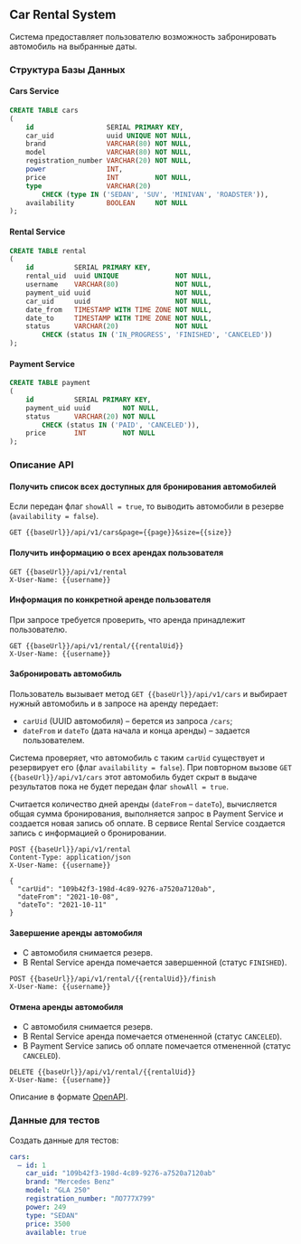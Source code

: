 ## Car Rental System

Система предоставляет пользователю возможность забронировать автомобиль на выбранные даты.

### Структура Базы Данных

#### Cars Service

```sql
CREATE TABLE cars
(
    id                  SERIAL PRIMARY KEY,
    car_uid             uuid UNIQUE NOT NULL,
    brand               VARCHAR(80) NOT NULL,
    model               VARCHAR(80) NOT NULL,
    registration_number VARCHAR(20) NOT NULL,
    power               INT,
    price               INT         NOT NULL,
    type                VARCHAR(20)
        CHECK (type IN ('SEDAN', 'SUV', 'MINIVAN', 'ROADSTER')),
    availability        BOOLEAN     NOT NULL
);
```

#### Rental Service

```sql
CREATE TABLE rental
(
    id          SERIAL PRIMARY KEY,
    rental_uid  uuid UNIQUE              NOT NULL,
    username    VARCHAR(80)              NOT NULL,
    payment_uid uuid                     NOT NULL,
    car_uid     uuid                     NOT NULL,
    date_from   TIMESTAMP WITH TIME ZONE NOT NULL,
    date_to     TIMESTAMP WITH TIME ZONE NOT NULL,
    status      VARCHAR(20)              NOT NULL
        CHECK (status IN ('IN_PROGRESS', 'FINISHED', 'CANCELED'))
);
```

#### Payment Service

```sql
CREATE TABLE payment
(
    id          SERIAL PRIMARY KEY,
    payment_uid uuid        NOT NULL,
    status      VARCHAR(20) NOT NULL
        CHECK (status IN ('PAID', 'CANCELED')),
    price       INT         NOT NULL
);
```

### Описание API

#### Получить список всех доступных для бронирования автомобилей

Если передан флаг `showAll = true`, то выводить автомобили в резерве (`availability = false`).

```http request
GET {{baseUrl}}/api/v1/cars&page={{page}}&size={{size}}
```

#### Получить информацию о всех арендах пользователя

```http request
GET {{baseUrl}}/api/v1/rental
X-User-Name: {{username}}
```

#### Информация по конкретной аренде пользователя

При запросе требуется проверить, что аренда принадлежит пользователю.

```http request
GET {{baseUrl}}/api/v1/rental/{{rentalUid}}
X-User-Name: {{username}}
```

#### Забронировать автомобиль

Пользователь вызывает метод `GET {{baseUrl}}/api/v1/cars` и выбирает нужный автомобиль и в запросе на аренду передает:

* `carUid` (UUID автомобиля) – берется из запроса `/cars`;
* `dateFrom` и `dateTo` (дата начала и конца аренды) – задается пользователем.

Система проверяет, что автомобиль с таким `carUid` существует и резервирует его (флаг `availability = false`). При
повторном вызове `GET {{baseUrl}}/api/v1/cars` этот автомобиль будет скрыт в выдаче результатов пока не будет передан
флаг `showAll = true`.

Считается количество дней аренды (`dateFrom` – `dateTo`), вычисляется общая сумма бронирования, выполняется запрос в
Payment Service и создается новая запись об оплате. В сервисе Rental Service создается запись с информацией о
бронировании.

```http request
POST {{baseUrl}}/api/v1/rental
Content-Type: application/json
X-User-Name: {{username}}

{
  "carUid": "109b42f3-198d-4c89-9276-a7520a7120ab",
  "dateFrom": "2021-10-08",
  "dateTo": "2021-10-11"
}
```

#### Завершение аренды автомобиля

* С автомобиля снимается резерв.
* В Rental Service аренда помечается завершенной (статус `FINISHED`).

```http request
POST {{baseUrl}}/api/v1/rental/{{rentalUid}}/finish
X-User-Name: {{username}}
```

#### Отмена аренды автомобиля

* С автомобиля снимается резерв.
* В Rental Service аренда помечается отмененной (статус `CANCELED`).
* В Payment Service запись об оплате помечается отмененной (статус `CANCELED`).

```http request
DELETE {{baseUrl}}/api/v1/rental/{{rentalUid}}
X-User-Name: {{username}}
```

Описание в формате [OpenAPI](%5Binst%5D%5Bv3%5D%20Car%20Rental%20System.yml).

### Данные для тестов

Создать данные для тестов:

```yaml
cars:
  – id: 1
    car_uid: "109b42f3-198d-4c89-9276-a7520a7120ab"
    brand: "Mercedes Benz"
    model: "GLA 250"
    registration_number: "ЛО777Х799"
    power: 249
    type: "SEDAN"
    price: 3500
    available: true
```